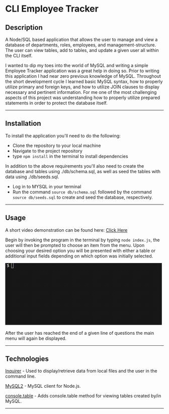 # CLI Employee Tracker
## Description

A Node/SQL based application that allows the user to manage and view a database of departments, roles, employees, and management-structure. The user can view tables, add to tables, and update a given user all within the CLI itself.

I wanted to dip my toes into the world of MySQL and writing a simple Employee Tracker application was a great help in doing so. Prior to writing this application I had near zero previous knowledge of MySQL. Throughout the short development cycle I learned basic MySQL syntax, how to properly utilize primary and foreign keys, and how to utilize JOIN clauses to display necessary and pertinent information. For me one of the most challenging aspects of this project was understanding how to properly utilize prepared statements in order to protect the database itself.

---
## Installation

To install the application you'll need to do the following:

- Clone the repository to your local machine
- Navigate to the project repository
- type `npm install` in the terminal to install dependencies

In addition to the above requirements you'll also need to create the database and tables using ./db/schema.sql, as well as seed the tables with data using ./db/seeds.sql.

- Log in to MYSQL in your terminal
- Run the command `source db/schema.sql` followed by the command `source db/seeds.sql` to create and seed the database, respectively.

---
## Usage

A short video demonstration can be found here: [Click Here](https://drive.google.com/file/d/12YTn5S9Goof8Kh4fzUq_eata04GW5jEW/view)

Begin by invoking the program in the terminal by typing `node index.js`, the user will then be prompted to choose an item from the menu. Upon choosing your desired option you will be presented with either a table or additional input fields depending on which option was initially selected.

![Program Demonstration GIF](./assets/images/READMEGIF1.gif)

After the user has reached the end of a given line of questions the main menu will again be displayed.

---
## Technologies

[Inquirer](https://www.npmjs.com/package/inquirer) - Used to display/retrieve data from local files and the user in the command line.

[MySQL2](https://www.npmjs.com/package/mysql2) - MySQL client for Node.js.

[console.table](https://www.npmjs.com/package/console.table) - Adds console.table method for viewing tables created by/in MySQL.

---